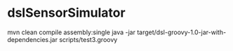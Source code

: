 # dslSensorSimulator


mvn clean compile assembly:single
java -jar target/dsl-groovy-1.0-jar-with-dependencies.jar scripts/test3.groovy
